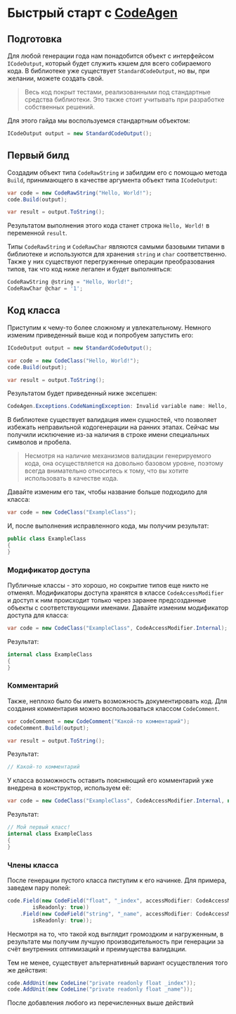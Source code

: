 # Быстрый старт с <u>CodeAgen</u>

## Подготовка
Для любой генерации года нам понадобится объект с интерфейсом ```ICodeOutput```, который будет служить кэшем для всего собираемого кода. В библиотеке уже существует ```StandardCodeOutput```, но вы, при желании, можете создать свой. <p>
> Весь код покрыт тестами, реализованными под стандартные средства библиотеки. Это также стоит учитывать при разработке собственных решений.

Для этого гайда мы воспользуемся стандартным объектом:
```c#
ICodeOutput output = new StandardCodeOutput();
```
## Первый билд
Создадим объект типа ```CodeRawString``` и забилдим его с помощью метода ```Build```, принимающего в качестве аргумента объект типа ```ICodeOutput```:
```c#
var code = new CodeRawString("Hello, World!");
code.Build(output);

var result = output.ToString();
```
Результатом выполнения этого кода станет строка ```Hello, World!``` в переменной ```result```.<p>
Типы ```CodeRawString``` и ```CodeRawChar``` являются самыми базовыми типами в библиотеке и используются для хранения ```string``` и ```char``` соответственно. Также у них существуют перегруженные операции преобразования типов, так что код ниже легален и будет выполняться:
```c#
CodeRawString @string = "Hello, World!";
CodeRawChar @char = '1';
```
## Код класса
Приступим к чему-то более сложному и увлекательному. Немного изменим приведенный выше код и попробуем запустить его:
```c#
ICodeOutput output = new StandardCodeOutput();

var code = new CodeClass("Hello, World!");
code.Build(output);

var result = output.ToString();
```
Результатом будет приведенный ниже эксепшен:
```c#
CodeAgen.Exceptions.CodeNamingException: Invalid variable name: Hello, World!
```
В библиотеке существует валидация имен сущностей, что позволяет избежать неправильной кодогенерации на ранних этапах. Сейчас мы получили исключение из-за наличия в строке имени специальных символов и пробела. 

>Несмотря на наличие механизмов валидации генерируемого кода, она осуществляется на довольно базовом уровне, поэтому всегда внимательно относитесь к тому, что вы хотите использовать в качестве кода.

Давайте изменим его так, чтобы название больше подходило для класса:
```c#
var code = new CodeClass("ExampleClass");
```
И, после выполнения исправленного кода, мы получим результат:
```c#
public class ExampleClass
{
}
```
### Модификатор доступа
Публичные классы - это хорошо, но сокрытие типов еще никто не отменял. Модификаторы доступа хранятся в классe ```CodeAccessModifier``` и доступ к ним происходит только через заранее предсозданные объекты с соответствующими именами. Давайте изменим модификатор доступа для класса:

```c#
var code = new CodeClass("ExampleClass", CodeAccessModifier.Internal);
```
Результат:
```c#
internal class ExampleClass
{
}
```
### Комментарий
Также, неплохо было бы иметь возможность документировать код. Для создания комментария можно воспользоваться классом ```CodeComment```.
```c#
var codeComment = new CodeComment("Какой-то комментарий");
codeComment.Build(output);

var result = output.ToString();
```
Результат:
```c#
// Какой-то комментарий
```

У класса возможность оставить поясняющий его комментарий уже внедрена в конструктор, используем её:
```c#
var code = new CodeClass("ExampleClass", CodeAccessModifier.Internal, new CodeComment("Мой первый класс!"));
```
Результат:
```c#
// Мой первый класс!
internal class ExampleClass
{
}
```
### Члены класса

После генерации пустого класса пиступим к его начинке. Для примера, заведем пару полей:
```c#
code.Field(new CodeField("float", "_index", accessModifier: CodeAccessModifier.Private,
        isReadonly: true))
    .Field(new CodeField("string", "_name", accessModifier: CodeAccessModifier.Private,
        isReadonly: true));
```
Несмотря на то, что такой код выглядит громоздким и нагруженным, в результате мы получим лучшую производительность при генерации за счёт внутренних оптимизаций и преимущества валидации.

Тем не менее, существует альтернативный вариант осуществления того же действия:
```c#
code.AddUnit(new CodeLine("private readonly float _index"));
code.AddUnit(new CodeLine("private readonly float _name"));
```
После добавления любого из перечисленных выше действий